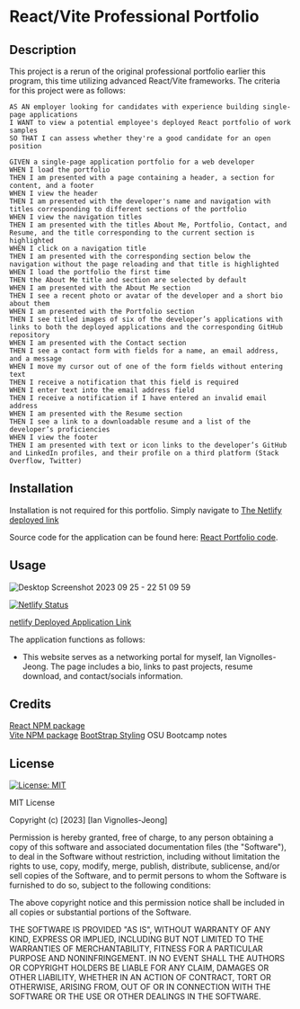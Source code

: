# React/Vite Professional Portfolio

## Description

This project is a rerun of the original professional portfolio earlier this program, this time utilizing advanced React/Vite frameworks. The criteria for this project were as follows: 

```
AS AN employer looking for candidates with experience building single-page applications
I WANT to view a potential employee's deployed React portfolio of work samples
SO THAT I can assess whether they're a good candidate for an open position
```
```
GIVEN a single-page application portfolio for a web developer
WHEN I load the portfolio
THEN I am presented with a page containing a header, a section for content, and a footer
WHEN I view the header
THEN I am presented with the developer's name and navigation with titles corresponding to different sections of the portfolio
WHEN I view the navigation titles
THEN I am presented with the titles About Me, Portfolio, Contact, and Resume, and the title corresponding to the current section is highlighted
WHEN I click on a navigation title
THEN I am presented with the corresponding section below the navigation without the page reloading and that title is highlighted
WHEN I load the portfolio the first time
THEN the About Me title and section are selected by default
WHEN I am presented with the About Me section
THEN I see a recent photo or avatar of the developer and a short bio about them
WHEN I am presented with the Portfolio section
THEN I see titled images of six of the developer’s applications with links to both the deployed applications and the corresponding GitHub repository
WHEN I am presented with the Contact section
THEN I see a contact form with fields for a name, an email address, and a message
WHEN I move my cursor out of one of the form fields without entering text
THEN I receive a notification that this field is required
WHEN I enter text into the email address field
THEN I receive a notification if I have entered an invalid email address
WHEN I am presented with the Resume section
THEN I see a link to a downloadable resume and a list of the developer’s proficiencies
WHEN I view the footer
THEN I am presented with text or icon links to the developer’s GitHub and LinkedIn profiles, and their profile on a third platform (Stack Overflow, Twitter) 
```

## Installation

Installation is not required for this portfolio. Simply navigate to [The Netlify deployed link](https://ornate-faloodeh-6a725d.netlify.app/)

Source code for the application can be found here: [React Portfolio code](https://github.com/IVignollesJeong/React-Portfolio/tree/master/src).

## Usage

![Desktop Screenshot 2023 09 25 - 22 51 09 59](https://github.com/IVignollesJeong/React-Portfolio/assets/131202032/8557bab5-f8d2-4670-9af2-0f9245b0e9ed)

[![Netlify Status](https://api.netlify.com/api/v1/badges/9be77691-31bf-44b4-bbbc-e1ca88454896/deploy-status)](https://app.netlify.com/sites/ornate-faloodeh-6a725d/deploys)

[netlify Deployed Application Link](https://ornate-faloodeh-6a725d.netlify.app/)


The application functions as follows:

- This website serves as a networking portal for myself, Ian Vignolles-Jeong. The page includes a bio, links to past projects, resume download, and contact/socials information.

## Credits

[React NPM package](https://www.npmjs.com/package/react) </br>
[Vite NPM package](https://www.npmjs.com/package/vite)
[BootStrap Styling](https://getbootstrap.com/)
OSU Bootcamp notes</br>

## License
[![License: MIT](https://img.shields.io/badge/License-MIT-yellow.svg)](https://opensource.org/licenses/MIT) </br>

MIT License

Copyright (c) [2023] [Ian Vignolles-Jeong]

Permission is hereby granted, free of charge, to any person obtaining a copy
of this software and associated documentation files (the "Software"), to deal
in the Software without restriction, including without limitation the rights
to use, copy, modify, merge, publish, distribute, sublicense, and/or sell
copies of the Software, and to permit persons to whom the Software is
furnished to do so, subject to the following conditions:

The above copyright notice and this permission notice shall be included in all
copies or substantial portions of the Software.

THE SOFTWARE IS PROVIDED "AS IS", WITHOUT WARRANTY OF ANY KIND, EXPRESS OR
IMPLIED, INCLUDING BUT NOT LIMITED TO THE WARRANTIES OF MERCHANTABILITY,
FITNESS FOR A PARTICULAR PURPOSE AND NONINFRINGEMENT. IN NO EVENT SHALL THE
AUTHORS OR COPYRIGHT HOLDERS BE LIABLE FOR ANY CLAIM, DAMAGES OR OTHER
LIABILITY, WHETHER IN AN ACTION OF CONTRACT, TORT OR OTHERWISE, ARISING FROM,
OUT OF OR IN CONNECTION WITH THE SOFTWARE OR THE USE OR OTHER DEALINGS IN THE
SOFTWARE.

